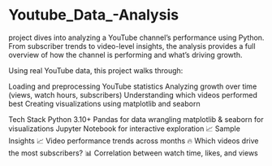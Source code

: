 # Youtube_Data_-Analysis
project dives into analyzing a YouTube channel’s performance using Python. From subscriber trends to video-level insights, the analysis provides a full overview of how the channel is performing and what’s driving growth.

Using real YouTube data, this project walks through:

Loading and preprocessing YouTube statistics
Analyzing growth over time (views, watch hours, subscribers)
Understanding which videos performed best
Creating visualizations using matplotlib and seaborn


Tech Stack
Python 3.10+
Pandas for data wrangling
matplotlib & seaborn for visualizations
Jupyter Notebook for interactive exploration
📈 Sample Insights
📈 Video performance trends across months
🔥 Which videos drive the most subscribers?
📊 Correlation between watch time, likes, and views
